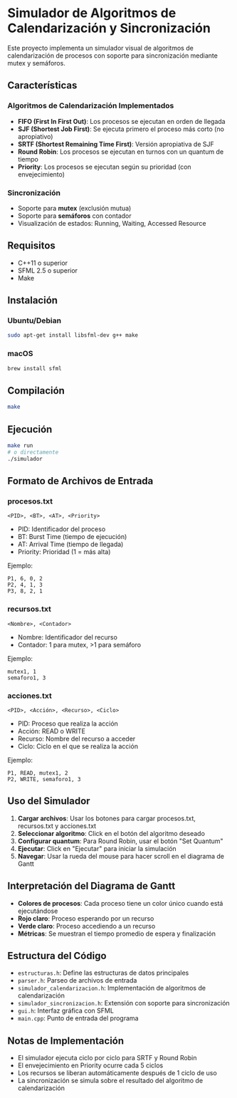 # Simulador de Algoritmos de Calendarización y Sincronización

Este proyecto implementa un simulador visual de algoritmos de calendarización de procesos con soporte para sincronización mediante mutex y semáforos.

## Características

### Algoritmos de Calendarización Implementados
- **FIFO (First In First Out)**: Los procesos se ejecutan en orden de llegada
- **SJF (Shortest Job First)**: Se ejecuta primero el proceso más corto (no apropiativo)
- **SRTF (Shortest Remaining Time First)**: Versión apropiativa de SJF
- **Round Robin**: Los procesos se ejecutan en turnos con un quantum de tiempo
- **Priority**: Los procesos se ejecutan según su prioridad (con envejecimiento)

### Sincronización
- Soporte para **mutex** (exclusión mutua)
- Soporte para **semáforos** con contador
- Visualización de estados: Running, Waiting, Accessed Resource

## Requisitos
- C++11 o superior
- SFML 2.5 o superior
- Make

## Instalación

### Ubuntu/Debian
```bash
sudo apt-get install libsfml-dev g++ make
```

### macOS
```bash
brew install sfml
```

## Compilación
```bash
make
```

## Ejecución
```bash
make run
# o directamente
./simulador
```

## Formato de Archivos de Entrada

### procesos.txt
```
<PID>, <BT>, <AT>, <Priority>
```
- PID: Identificador del proceso
- BT: Burst Time (tiempo de ejecución)
- AT: Arrival Time (tiempo de llegada)
- Priority: Prioridad (1 = más alta)

Ejemplo:
```
P1, 6, 0, 2
P2, 4, 1, 3
P3, 8, 2, 1
```

### recursos.txt
```
<Nombre>, <Contador>
```
- Nombre: Identificador del recurso
- Contador: 1 para mutex, >1 para semáforo

Ejemplo:
```
mutex1, 1
semaforo1, 3
```

### acciones.txt
```
<PID>, <Acción>, <Recurso>, <Ciclo>
```
- PID: Proceso que realiza la acción
- Acción: READ o WRITE
- Recurso: Nombre del recurso a acceder
- Ciclo: Ciclo en el que se realiza la acción

Ejemplo:
```
P1, READ, mutex1, 2
P2, WRITE, semaforo1, 3
```

## Uso del Simulador

1. **Cargar archivos**: Usar los botones para cargar procesos.txt, recursos.txt y acciones.txt
2. **Seleccionar algoritmo**: Click en el botón del algoritmo deseado
3. **Configurar quantum**: Para Round Robin, usar el botón "Set Quantum"
4. **Ejecutar**: Click en "Ejecutar" para iniciar la simulación
5. **Navegar**: Usar la rueda del mouse para hacer scroll en el diagrama de Gantt

## Interpretación del Diagrama de Gantt
- **Colores de procesos**: Cada proceso tiene un color único cuando está ejecutándose
- **Rojo claro**: Proceso esperando por un recurso
- **Verde claro**: Proceso accediendo a un recurso
- **Métricas**: Se muestran el tiempo promedio de espera y finalización

## Estructura del Código
- `estructuras.h`: Define las estructuras de datos principales
- `parser.h`: Parseo de archivos de entrada
- `simulador_calendarizacion.h`: Implementación de algoritmos de calendarización
- `simulador_sincronizacion.h`: Extensión con soporte para sincronización
- `gui.h`: Interfaz gráfica con SFML
- `main.cpp`: Punto de entrada del programa

## Notas de Implementación
- El simulador ejecuta ciclo por ciclo para SRTF y Round Robin
- El envejecimiento en Priority ocurre cada 5 ciclos
- Los recursos se liberan automáticamente después de 1 ciclo de uso
- La sincronización se simula sobre el resultado del algoritmo de calendarización